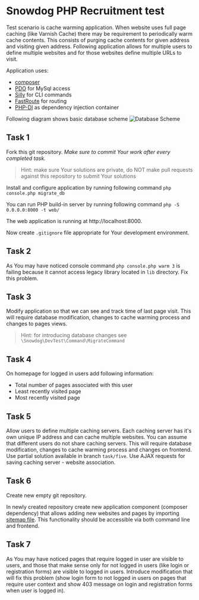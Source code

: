 # Snowdog PHP Recruitment test

Test scenario is cache warming application.
When website uses full page caching (like Varnish Cache) there may be requirement to periodically warm cache contents.
This consists of purging cache contents for given address and visiting given address.
Following application allows for multiple users to define multiple websites and for those websites define multiple URLs to visit.

Application uses:
* [composer](http://getcomposer.org)
* [PDO](http://php.net/manual/en/book.pdo.php) for MySql access
* [Silly](https://github.com/mnapoli/silly) for CLI commands
* [FastRoute](https://github.com/nikic/FastRoute) for routing
* [PHP-DI](http://php-di.org/) as dependency injection container

Following diagram shows basic database scheme
![Database Scheme](doc/db.png)


## Task 1

Fork this git repository.
_Make sure to commit Your work after every completed task._
> Hint: make sure Your solutions are private, do NOT make pull requests against this repository to submit Your solutions

Install and configure application by running following command
`php console.php migrate_db`

You can run PHP build-in server by running following command
`php -S 0.0.0.0:8000 -t web/`

The web application is running at http://localhost:8000.

Now create `.gitignore` file appropriate for Your development environment.

## Task 2

As You may have noticed console command `php console.php warm 3` is failing because it cannot access legacy library located in `lib` directory.
Fix this problem.

## Task 3

Modify application so that we can see and track time of last page visit.
This will require database modification, changes to cache warming process and changes to pages views.
> Hint: for introducing database changes see `\Snowdog\DevTest\Command\MigrateCommand`

## Task 4

On homepage for logged in users add following information:
* Total number of pages associated with this user
* Least recently visited page
* Most recently visited page

## Task 5

Allow users to define multiple caching servers.
Each caching server has it's own unique IP address and can cache multiple websites.
You can assume that different users do not share caching servers.
This will require database modification, changes to cache warming process and changes on frontend.
Use partial solution available in branch `task/five`.
Use AJAX requests for saving caching server - website association.

## Task 6

Create new empty git repository.

In newly created repository create new application component (composer dependency) that allows adding new websites and pages by importing [sitemap file](http://www.sitemaps.org/).
This functionality should be accessible via both command line and frontend.

## Task 7

As You may have noticed pages that require logged in user are visible to users, and those that make sense only for not logged in users (like login or registration forms) are visible to logged in users.
Introduce modification that will fix this problem (show login form to not logged in users on pages that require user context and show 403 message on login and registration forms when user is logged in).
